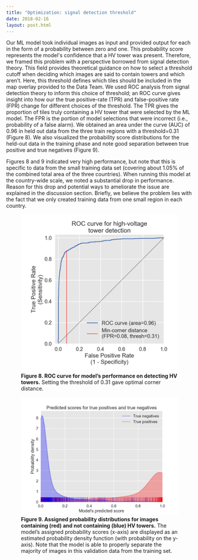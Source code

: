 ```yaml
---
title: "Optimization: signal detection threshold"
date: 2018-02-16
layout: post.html
---
```


Our ML model took individual images as input and provided output for each in the form of a probability between zero and one. This probability score represents the model's confidence that a HV tower was present. Therefore, we framed this problem with a perspective borrowed from signal detection theory. This field provides theoretical guidance on how to select a threshold cutoff when deciding which images are said to contain towers and which aren’t. Here, this threshold defines which tiles should be included in the map overlay provided to the Data Team. We used ROC analysis from signal detection theory to inform this choice of threshold; an ROC curve gives insight into how our the true positive-rate (TPR) and false-positive rate (FPR) change for different choices of the threshold. The TPR gives the proportion of tiles truly containing a HV tower that were selected by the ML model. The FPR is the portion of model selections that were incorrect (i.e., probability of a false alarm). We obtained an area under the curve (AUC) of 0.96 in held out data from the three train regions with a threshold=0.31 (Figure 8). We also visualized the probability score distributions  for the held-out data in the training phase and note good separation between true positive and true negatives (Figure 9).

Figures 8 and 9 indicated very high performance, but note that this is specific to data from the small training data set (covering about 1.05% of the combined total area of the three countries). When running this model at the country-wide scale, we noted a substantial drop in performance. Reason for this drop and potential ways to ameliorate the issue are explained in the discussion section. Briefly, we believe the problem lies with the fact that we only created training data from one small region in each country.

<figure class="align-center">
  <img src="/assets/graphics/content/results_plots/roc_0129_052307.png" alt="ROC Curve" />
  <figcaption><b>Figure 8. ROC curve for model’s performance on detecting HV towers.</b> Setting the threshold of 0.31 gave optimal corner distance. </figcaption>
</figure>


<figure class="align-center">
  <img src="/assets/graphics/content/results_plots/dist_fpr_tpr_0129_052307.png" alt="Model’s assigned probabilities for images containing and not containing HV towers." />
  <figcaption><b>Figure 9. Assigned probability distributions for images containing (red) and not containing (blue) HV towers.</b> The model’s assigned probability scores (x-axis) are displayed as an estimated probability density function (with probability on the y-axis). Note that the model is able to properly separate the majority of images in this validation data from the training set.</figcaption>
</figure>
